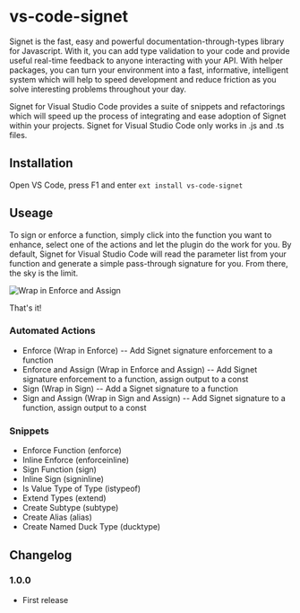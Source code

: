 # vs-code-signet ##

Signet is the fast, easy and powerful documentation-through-types library for Javascript. With it, you can add type validation to your code and provide useful real-time feedback to anyone interacting with your API.  With helper packages, you can turn your environment into a fast, informative, intelligent system which will help to speed development and reduce friction as you solve interesting problems throughout your day.

Signet for Visual Studio Code provides a suite of snippets and refactorings which will speed up the process of integrating and ease adoption of Signet within your projects. Signet for Visual Studio Code only works in .js and .ts files.

## Installation ##

Open VS Code, press F1 and enter `ext install vs-code-signet`

## Useage ##

To sign or enforce a function, simply click into the function you want to enhance, select one of the actions and let the plugin do the work for you.  By default, Signet for Visual Studio Code will read the parameter list from your function and generate a simple pass-through signature for you.  From there, the sky is the limit.

![Wrap in Enforce and Assign](http://chrisstead.com/wp-content/uploads/images/extension-gifs/function-enforcing.gif)

That's it!

### Automated Actions ###

- Enforce (Wrap in Enforce) -- Add Signet signature enforcement to a function
- Enforce and Assign (Wrap in Enforce and Assign) -- Add Signet signature enforcement to a function, assign output to a const
- Sign (Wrap in Sign) -- Add a Signet signature to a function
- Sign and Assign (Wrap in Sign and Assign) -- Add Signet signature to a function, assign output to a const

### Snippets ###

- Enforce Function (enforce)
- Inline Enforce (enforceinline)
- Sign Function (sign)
- Inline Sign (signinline)
- Is Value Type of Type (istypeof)
- Extend Types (extend)
- Create Subtype (subtype)
- Create Alias (alias)
- Create Named Duck Type (ducktype)

## Changelog ##

### 1.0.0 ###

- First release